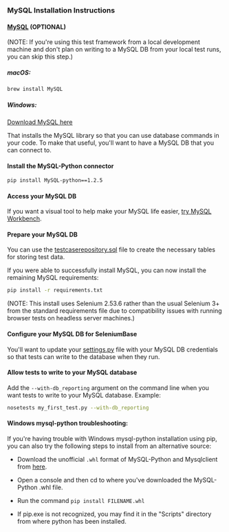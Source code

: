 ### MySQL Installation Instructions


#### [MySQL](http://www.mysql.com/) (OPTIONAL)

(NOTE: If you're using this test framework from a local development machine and don't plan on writing to a MySQL DB from your local test runs, you can skip this step.)

##### macOS:
```bash
brew install MySQL
```

##### Windows:
[Download MySQL here](http://dev.mysql.com/downloads/windows/)

That installs the MySQL library so that you can use database commands in your code. To make that useful, you'll want to have a MySQL DB that you can connect to.

#### Install the MySQL-Python connector

```bash
pip install MySQL-python==1.2.5
```

#### Access your MySQL DB

If you want a visual tool to help make your MySQL life easier, [try MySQL Workbench](http://dev.mysql.com/downloads/workbench/).

#### Prepare your MySQL DB

You can use the [testcaserepository.sql](https://github.com/seleniumbase/SeleniumBase/blob/master/seleniumbase/core/testcaserepository.sql) file to create the necessary tables for storing test data.

If you were able to successfully install MySQL, you can now install the remaining MySQL requirements:
```bash
pip install -r requirements.txt
```
(NOTE: This install uses Selenium 2.53.6 rather than the usual Selenium 3+ from the standard requirements file due to compatibility issues with running browser tests on headless server machines.)

#### Configure your MySQL DB for SeleniumBase

You'll want to update your [settings.py](https://github.com/seleniumbase/SeleniumBase/blob/master/seleniumbase/config/settings.py) file with your MySQL DB credentials so that tests can write to the database when they run.

#### Allow tests to write to your MySQL database

Add the ``--with-db_reporting`` argument on the command line when you want tests to write to your MySQL database.
Example:
```bash
nosetests my_first_test.py --with-db_reporting
```

#### Windows mysql-python troubleshooting:

If you're having trouble with Windows mysql-python installation using pip, you can also try the following steps to install from an alternative source:

* Download the unofficial ``.whl`` format of MySQL-Python and Mysqlclient from [here](http://www.lfd.uci.edu/~gohlke/pythonlibs/#mysql-python).

* Open a console and then cd to where you've downloaded the MySQL-Python .whl file.

* Run the command ``pip install FILENAME.whl``

* If pip.exe is not recognized, you may find it in the "Scripts" directory from where python has been installed.
